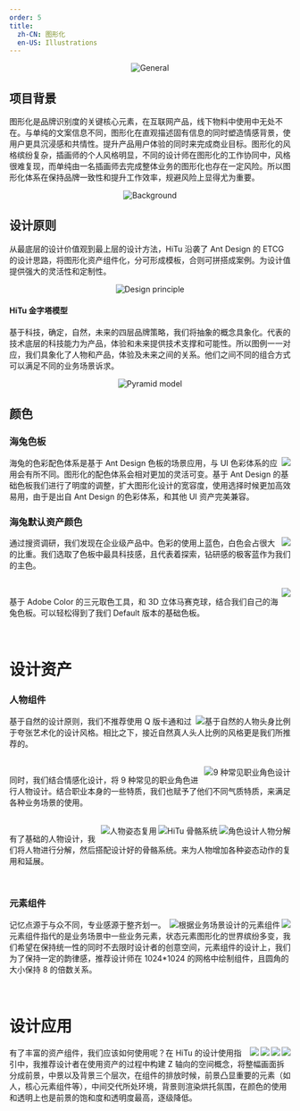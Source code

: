 ```yaml
---
order: 5
title:
  zh-CN: 图形化
  en-US: Illustrations
---
```


<div style="text-align:center;">
  <img alt="General" src="https://gw.alipayobjects.com/mdn/rms_08e378/afts/img/A*WzMpTIP8R6gAAAAAAAAAAABkARQnAQ" />
</div>

## 项目背景

图形化是品牌识别度的关键核心元素，在互联网产品，线下物料中使用中无处不在。与单纯的文案信息不同，图形化在直观描述固有信息的同时塑造情感背景，使用户更具沉浸感和共情性。提升产品用户体验的同时来完成商业目标。图形化的风格缤纷复杂，插画师的个人风格明显，不同的设计师在图形化的工作协同中，风格很难复现，而单纯由一名插画师去完成整体业务的图形化也存在一定风险。所以图形化体系在保持品牌一致性和提升工作效率，规避风险上显得尤为重要。

<div style="text-align:center;">
  <img alt="Background" src="https://gw.alipayobjects.com/mdn/rms_08e378/afts/img/A*rSUBTL8hv9sAAAAAAAAAAABkARQnAQ" />
</div>

## 设计原则

从最底层的设计价值观到最上层的设计方法，HiTu 沿袭了 Ant Design 的 ETCG 的设计思路，将图形化资产组件化，分可形成模板，合则可拼搭成案例。为设计值提供强大的灵活性和定制性。

<div style="text-align:center;">
  <img alt="Design principle" src="https://gw.alipayobjects.com/mdn/rms_08e378/afts/img/A*WKEzS5-_zYAAAAAAAAAAAABkARQnAQ" />
</div>

#### HiTu 金字塔模型

基于科技，确定，自然，未来的四层品牌策略，我们将抽象的概念具象化。代表的技术底层的科技能力为产品，体验和未来提供技术支撑和可能性。所以图例一一对应，我们具象化了人物和产品，体验及未来之间的关系。他们之间不同的组合方式可以满足不同的业务场景诉求。

<div style="text-align:center;">
  <img alt="Pyramid model" src="https://gw.alipayobjects.com/mdn/rms_08e378/afts/img/A*gCoSS5DaCNEAAAAAAAAAAABkARQnAQ" />
</div>

## 颜色

### 海兔色板

<img class="preview-img no-padding" align="right" description="海兔色板" src="https://gw.alipayobjects.com/mdn/rms_08e378/afts/img/A*5ZE6RrjW-jQAAAAAAAAAAABkARQnAQ" />

海兔的色彩配色体系是基于 Ant Design 色板的场景应用，与 UI 色彩体系的应用会有所不同。图形化的配色体系会相对更加的灵活可变。基于 Ant Design 的基础色板我们进行了明度的调整，扩大图形化设计的宽容度，使用选择时候更加高效易用，由于是出自 Ant Design 的色彩体系，和其他 UI 资产完美兼容。

### 海兔默认资产颜色

<img class="preview-img no-padding" align="right" src="https://gw.alipayobjects.com/mdn/rms_08e378/afts/img/A*0Dv9Rrp7GtMAAAAAAAAAAAAAARQnAQ" />

通过搜资调研，我们发现在企业级产品中。色彩的使用上蓝色，白色会占很大的比重。我们选取了色板中最具科技感，且代表着探索，钻研感的极客蓝作为我们的主色。

<br />

<img class="preview-img no-padding" align="right" src="https://gw.alipayobjects.com/mdn/rms_08e378/afts/img/A*U5L-RKWlmJcAAAAAAAAAAABkARQnAQ" />

基于 Adobe Color 的三元取色工具，和 3D 立体马赛克球，结合我们自己的海兔色板。可以轻松得到了我们 Default 版本的基础色板。

<br />

# 设计资产

### 人物组件

<img class="preview-img" align="right" alt="基于自然的人物头身比例" src="https://gw.alipayobjects.com/mdn/rms_08e378/afts/img/A*rm9JRIqTmPgAAAAAAAAAAABkARQnAQ" />

基于自然的设计原则，我们不推荐使用 Q 版卡通和过于夸张艺术化的设计风格。相比之下，接近自然真人头人比例的风格更是我们所推荐的。

<br />

<img class="preview-img" align="right" alt="9 种常见职业角色设计" src="https://gw.alipayobjects.com/mdn/rms_08e378/afts/img/A*Zt7BSI2OL7gAAAAAAAAAAABkARQnAQ" />

同时，我们结合情感化设计，将 9 种常见的职业角色进行人物设计。结合职业本身的一些特质，我们也赋予了他们不同气质特质，来满足各种业务场景的使用。

<br />

<img class="preview-img" align="right" alt="角色设计人物分解" src="https://gw.alipayobjects.com/mdn/rms_08e378/afts/img/A*jUujRJBxU-sAAAAAAAAAAABkARQnAQ" />

<img class="preview-img" align="right" alt="HiTu 骨骼系统" src="https://gw.alipayobjects.com/mdn/rms_08e378/afts/img/A*C3NCT6QHU9QAAAAAAAAAAABkARQnAQ" />

<img class="preview-img" align="right" alt="人物姿态复用" src="https://gw.alipayobjects.com/mdn/rms_08e378/afts/img/A*NZuwQp_vcIQAAAAAAAAAAABkARQnAQ" />

有了基础的人物设计，我们将人物进行分解，然后搭配设计好的骨骼系统。来为人物增加各种姿态动作的复用和延展。

<br />

### 元素组件

<img class="preview-img" align="right" src="https://gw.alipayobjects.com/mdn/rms_08e378/afts/img/A*ph0YSZmq-ekAAAAAAAAAAABkARQnAQ" />

<img class="preview-img" align="right" alt="根据业务场景设计的元素组件" src="https://gw.alipayobjects.com/mdn/rms_08e378/afts/img/A*Z8oxS5ym3PIAAAAAAAAAAABkARQnAQ" />

记忆点源于与众不同，专业感源于整齐划一。元素组件指代的是业务场景中一些业务元素，状态元素图形化的世界缤纷多变，我们希望在保持统一性的同时不去限时设计者的创意空间，元素组件的设计上，我们为了保持一定的韵律感，推荐设计师在 1024\*1024 的网格中绘制组件，且圆角的大小保持 8 的倍数关系。

<br />

# 设计应用

<img class="preview-img" align="right" src="https://gw.alipayobjects.com/mdn/rms_08e378/afts/img/A*puHVQJEe-oIAAAAAAAAAAABkARQnAQ" />

<img class="preview-img" align="right" src="https://gw.alipayobjects.com/mdn/rms_08e378/afts/img/A*W-PzSadIFeAAAAAAAAAAAABkARQnAQ" />

<img class="preview-img" align="right" src="https://gw.alipayobjects.com/mdn/rms_08e378/afts/img/A*OJoaQ77tczIAAAAAAAAAAABkARQnAQ" />

<img class="preview-img" align="right" src="https://gw.alipayobjects.com/mdn/rms_08e378/afts/img/A*IySSSoBaGPYAAAAAAAAAAABkARQnAQ" />

有了丰富的资产组件，我们应该如何使用呢？在 HiTu 的设计使用指引中，我推荐设计者在使用资产的过程中构建 Z 轴向的空间概念，将整幅画面拆分成前景，中景以及背景三个层次，在组件的排放时候，前景凸显重要的元素（如人，核心元素组件等），中间交代所处环境，背景则渲染烘托氛围，在颜色的使用和透明上也是前景的饱和度和透明度最高，逐级降低。

<br />
